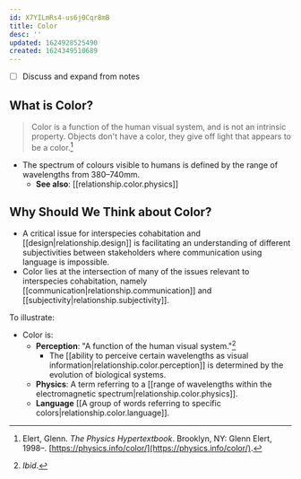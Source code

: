 ```yaml
---
id: X7YILmRs4-us6j0Cqr8mB
title: Color
desc: ''
updated: 1624928525490
created: 1624349510689
---
```

- [ ] Discuss and expand from notes
## What is Color?

> Color is a function of the human visual system, and is not an intrinsic property. Objects don't have a color, they give off light that appears to be a color.[^1]

* The spectrum of colours visible to humans is defined by the range of wavelengths from 380–740mm.
  * **See also**: [[relationship.color.physics]]

## Why Should We Think about Color?

* A critical issue for interspecies cohabitation and [[design|relationship.design]] is facilitating an understanding of different subjectivities between stakeholders where communication using language is impossible.
* Color lies at the intersection of many of the issues relevant to interspecies cohabitation, namely [[communication|relationship.communication]] and [[subjectivity|relationship.subjectivity]].


To illustrate:

* Color is:
  * **Perception**: "A function of the human visual system."[^2]
    * The [[ability to perceive certain wavelengths as visual information|relationship.color.perception]] is determined by the evolution of biological systems.  
  * **Physics**: A term referring to a [[range of wavelengths within the electromagnetic spectrum|relationship.color.physics]].
  * **Language** [[A group of words referring to specific colors|relationship.color.language]].

[^1]: Elert, Glenn. *The Physics Hypertextbook*. Brooklyn, NY: Glenn Elert, 1998–. [https://physics.info/color/](https://physics.info/color/).
[^2]: *Ibid*.
